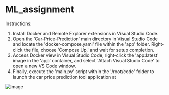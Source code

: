 # ML_assignment

Instructions:

1. Install Docker and Remote Explorer extensions in Visual Studio Code.
2. Open the 'Car-Price-Prediction' main directory in Visual Studio Code and locate the 'docker-compose.yaml' file within the 'app' folder. Right-click the file, choose 'Compose Up,' and wait for setup completion.
3. Access Docker view in Visual Studio Code, right-click the 'app:latest' image in the 'app' container, and select 'Attach Visual Studio Code' to open a new VS Code window.
4. Finally, execute the 'main.py' script within the '/root/code' folder to launch the car price prediction tool application at

![image](https://github.com/Maria-Rumki/ML_assignment/assets/123534384/382115b9-1c35-4ff9-8c8e-28524872411d)
